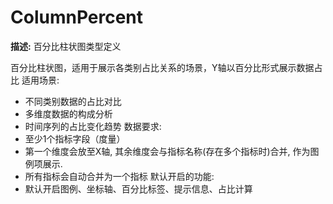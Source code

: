# ColumnPercent

**描述:**
百分比柱状图类型定义
  
  百分比柱状图，适用于展示各类别占比关系的场景，Y轴以百分比形式展示数据占比
  适用场景:
  - 不同类别数据的占比对比
  - 多维度数据的构成分析
  - 时间序列的占比变化趋势
  数据要求:
  - 至少1个指标字段（度量）
  - 第一个维度会放至X轴, 其余维度会与指标名称(存在多个指标时)合并, 作为图例项展示.
  - 所有指标会自动合并为一个指标
  默认开启的功能:
  - 默认开启图例、坐标轴、百分比标签、提示信息、占比计算

